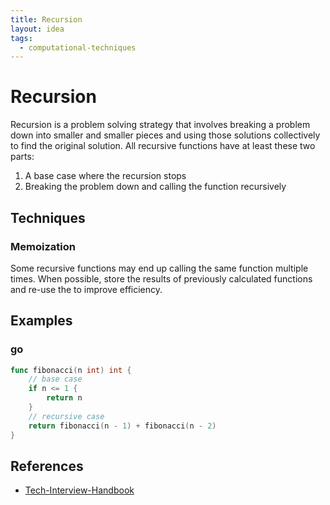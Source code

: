 ```yaml
---
title: Recursion
layout: idea
tags:
  - computational-techniques
---
```


# Recursion

Recursion is a problem solving strategy that involves breaking a problem down
into smaller and smaller pieces and using those solutions collectively to find
the original solution. All recursive functions have at least these two parts:

1. A base case where the recursion stops
2. Breaking the problem down and calling the function recursively

## Techniques

### Memoization

Some recursive functions may end up calling the same function multiple times.
When possible, store the results of previously calculated functions and re-use
the to improve efficiency.

## Examples

### go

```go
func fibonacci(n int) int {
	// base case
	if n <= 1 {
		return n
	}
	// recursive case
	return fibonacci(n - 1) + fibonacci(n - 2)
}
```

## References

- [Tech-Interview-Handbook](/reference/Tech-Interview-Handbook)
